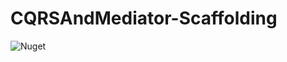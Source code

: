 # CQRSAndMediator-Scaffolding
<img alt="Nuget" src="https://img.shields.io/nuget/v/CQRSAndMediator.Scaffolding?logo=CQRSAndMediator.Scaffolding&style=for-the-badge">
